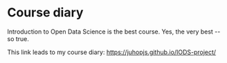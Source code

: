 Course diary
================

Introduction to Open Data Science is the best course. Yes, the very best -- so true.

This link leads to my course diary: <https://juhopjs.github.io/IODS-project/>
